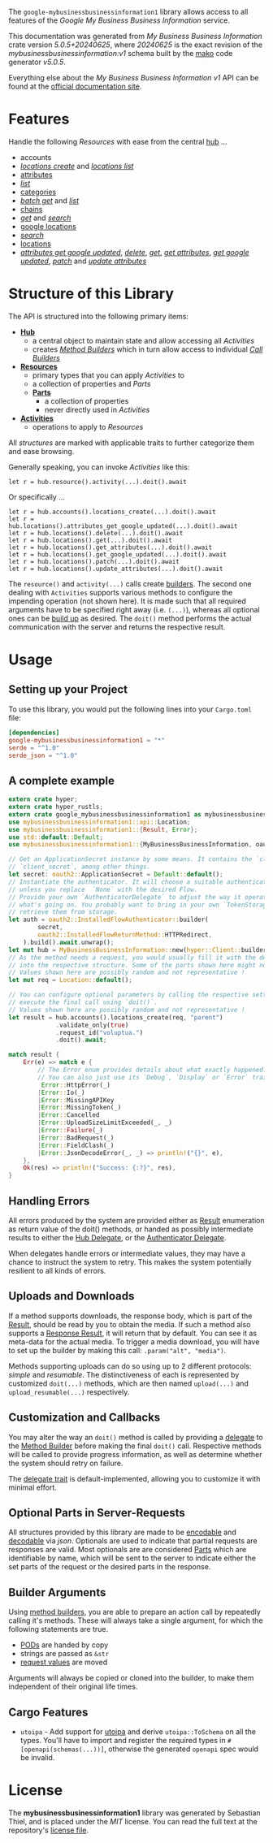 <!---
DO NOT EDIT !
This file was generated automatically from 'src/generator/templates/api/README.md.mako'
DO NOT EDIT !
-->
The `google-mybusinessbusinessinformation1` library allows access to all features of the *Google My Business Business Information* service.

This documentation was generated from *My Business Business Information* crate version *5.0.5+20240625*, where *20240625* is the exact revision of the *mybusinessbusinessinformation:v1* schema built by the [mako](http://www.makotemplates.org/) code generator *v5.0.5*.

Everything else about the *My Business Business Information* *v1* API can be found at the
[official documentation site](https://developers.google.com/my-business/).
# Features

Handle the following *Resources* with ease from the central [hub](https://docs.rs/google-mybusinessbusinessinformation1/5.0.5+20240625/google_mybusinessbusinessinformation1/MyBusinessBusinessInformation) ... 

* accounts
 * [*locations create*](https://docs.rs/google-mybusinessbusinessinformation1/5.0.5+20240625/google_mybusinessbusinessinformation1/api::AccountLocationCreateCall) and [*locations list*](https://docs.rs/google-mybusinessbusinessinformation1/5.0.5+20240625/google_mybusinessbusinessinformation1/api::AccountLocationListCall)
* [attributes](https://docs.rs/google-mybusinessbusinessinformation1/5.0.5+20240625/google_mybusinessbusinessinformation1/api::Attribute)
 * [*list*](https://docs.rs/google-mybusinessbusinessinformation1/5.0.5+20240625/google_mybusinessbusinessinformation1/api::AttributeListCall)
* [categories](https://docs.rs/google-mybusinessbusinessinformation1/5.0.5+20240625/google_mybusinessbusinessinformation1/api::Category)
 * [*batch get*](https://docs.rs/google-mybusinessbusinessinformation1/5.0.5+20240625/google_mybusinessbusinessinformation1/api::CategoryBatchGetCall) and [*list*](https://docs.rs/google-mybusinessbusinessinformation1/5.0.5+20240625/google_mybusinessbusinessinformation1/api::CategoryListCall)
* [chains](https://docs.rs/google-mybusinessbusinessinformation1/5.0.5+20240625/google_mybusinessbusinessinformation1/api::Chain)
 * [*get*](https://docs.rs/google-mybusinessbusinessinformation1/5.0.5+20240625/google_mybusinessbusinessinformation1/api::ChainGetCall) and [*search*](https://docs.rs/google-mybusinessbusinessinformation1/5.0.5+20240625/google_mybusinessbusinessinformation1/api::ChainSearchCall)
* [google locations](https://docs.rs/google-mybusinessbusinessinformation1/5.0.5+20240625/google_mybusinessbusinessinformation1/api::GoogleLocation)
 * [*search*](https://docs.rs/google-mybusinessbusinessinformation1/5.0.5+20240625/google_mybusinessbusinessinformation1/api::GoogleLocationSearchCall)
* [locations](https://docs.rs/google-mybusinessbusinessinformation1/5.0.5+20240625/google_mybusinessbusinessinformation1/api::Location)
 * [*attributes get google updated*](https://docs.rs/google-mybusinessbusinessinformation1/5.0.5+20240625/google_mybusinessbusinessinformation1/api::LocationAttributeGetGoogleUpdatedCall), [*delete*](https://docs.rs/google-mybusinessbusinessinformation1/5.0.5+20240625/google_mybusinessbusinessinformation1/api::LocationDeleteCall), [*get*](https://docs.rs/google-mybusinessbusinessinformation1/5.0.5+20240625/google_mybusinessbusinessinformation1/api::LocationGetCall), [*get attributes*](https://docs.rs/google-mybusinessbusinessinformation1/5.0.5+20240625/google_mybusinessbusinessinformation1/api::LocationGetAttributeCall), [*get google updated*](https://docs.rs/google-mybusinessbusinessinformation1/5.0.5+20240625/google_mybusinessbusinessinformation1/api::LocationGetGoogleUpdatedCall), [*patch*](https://docs.rs/google-mybusinessbusinessinformation1/5.0.5+20240625/google_mybusinessbusinessinformation1/api::LocationPatchCall) and [*update attributes*](https://docs.rs/google-mybusinessbusinessinformation1/5.0.5+20240625/google_mybusinessbusinessinformation1/api::LocationUpdateAttributeCall)




# Structure of this Library

The API is structured into the following primary items:

* **[Hub](https://docs.rs/google-mybusinessbusinessinformation1/5.0.5+20240625/google_mybusinessbusinessinformation1/MyBusinessBusinessInformation)**
    * a central object to maintain state and allow accessing all *Activities*
    * creates [*Method Builders*](https://docs.rs/google-mybusinessbusinessinformation1/5.0.5+20240625/google_mybusinessbusinessinformation1/client::MethodsBuilder) which in turn
      allow access to individual [*Call Builders*](https://docs.rs/google-mybusinessbusinessinformation1/5.0.5+20240625/google_mybusinessbusinessinformation1/client::CallBuilder)
* **[Resources](https://docs.rs/google-mybusinessbusinessinformation1/5.0.5+20240625/google_mybusinessbusinessinformation1/client::Resource)**
    * primary types that you can apply *Activities* to
    * a collection of properties and *Parts*
    * **[Parts](https://docs.rs/google-mybusinessbusinessinformation1/5.0.5+20240625/google_mybusinessbusinessinformation1/client::Part)**
        * a collection of properties
        * never directly used in *Activities*
* **[Activities](https://docs.rs/google-mybusinessbusinessinformation1/5.0.5+20240625/google_mybusinessbusinessinformation1/client::CallBuilder)**
    * operations to apply to *Resources*

All *structures* are marked with applicable traits to further categorize them and ease browsing.

Generally speaking, you can invoke *Activities* like this:

```Rust,ignore
let r = hub.resource().activity(...).doit().await
```

Or specifically ...

```ignore
let r = hub.accounts().locations_create(...).doit().await
let r = hub.locations().attributes_get_google_updated(...).doit().await
let r = hub.locations().delete(...).doit().await
let r = hub.locations().get(...).doit().await
let r = hub.locations().get_attributes(...).doit().await
let r = hub.locations().get_google_updated(...).doit().await
let r = hub.locations().patch(...).doit().await
let r = hub.locations().update_attributes(...).doit().await
```

The `resource()` and `activity(...)` calls create [builders][builder-pattern]. The second one dealing with `Activities` 
supports various methods to configure the impending operation (not shown here). It is made such that all required arguments have to be 
specified right away (i.e. `(...)`), whereas all optional ones can be [build up][builder-pattern] as desired.
The `doit()` method performs the actual communication with the server and returns the respective result.

# Usage

## Setting up your Project

To use this library, you would put the following lines into your `Cargo.toml` file:

```toml
[dependencies]
google-mybusinessbusinessinformation1 = "*"
serde = "^1.0"
serde_json = "^1.0"
```

## A complete example

```Rust
extern crate hyper;
extern crate hyper_rustls;
extern crate google_mybusinessbusinessinformation1 as mybusinessbusinessinformation1;
use mybusinessbusinessinformation1::api::Location;
use mybusinessbusinessinformation1::{Result, Error};
use std::default::Default;
use mybusinessbusinessinformation1::{MyBusinessBusinessInformation, oauth2, hyper, hyper_rustls, chrono, FieldMask};

// Get an ApplicationSecret instance by some means. It contains the `client_id` and 
// `client_secret`, among other things.
let secret: oauth2::ApplicationSecret = Default::default();
// Instantiate the authenticator. It will choose a suitable authentication flow for you, 
// unless you replace  `None` with the desired Flow.
// Provide your own `AuthenticatorDelegate` to adjust the way it operates and get feedback about 
// what's going on. You probably want to bring in your own `TokenStorage` to persist tokens and
// retrieve them from storage.
let auth = oauth2::InstalledFlowAuthenticator::builder(
        secret,
        oauth2::InstalledFlowReturnMethod::HTTPRedirect,
    ).build().await.unwrap();
let mut hub = MyBusinessBusinessInformation::new(hyper::Client::builder().build(hyper_rustls::HttpsConnectorBuilder::new().with_native_roots().unwrap().https_or_http().enable_http1().build()), auth);
// As the method needs a request, you would usually fill it with the desired information
// into the respective structure. Some of the parts shown here might not be applicable !
// Values shown here are possibly random and not representative !
let mut req = Location::default();

// You can configure optional parameters by calling the respective setters at will, and
// execute the final call using `doit()`.
// Values shown here are possibly random and not representative !
let result = hub.accounts().locations_create(req, "parent")
             .validate_only(true)
             .request_id("voluptua.")
             .doit().await;

match result {
    Err(e) => match e {
        // The Error enum provides details about what exactly happened.
        // You can also just use its `Debug`, `Display` or `Error` traits
         Error::HttpError(_)
        |Error::Io(_)
        |Error::MissingAPIKey
        |Error::MissingToken(_)
        |Error::Cancelled
        |Error::UploadSizeLimitExceeded(_, _)
        |Error::Failure(_)
        |Error::BadRequest(_)
        |Error::FieldClash(_)
        |Error::JsonDecodeError(_, _) => println!("{}", e),
    },
    Ok(res) => println!("Success: {:?}", res),
}

```
## Handling Errors

All errors produced by the system are provided either as [Result](https://docs.rs/google-mybusinessbusinessinformation1/5.0.5+20240625/google_mybusinessbusinessinformation1/client::Result) enumeration as return value of
the doit() methods, or handed as possibly intermediate results to either the 
[Hub Delegate](https://docs.rs/google-mybusinessbusinessinformation1/5.0.5+20240625/google_mybusinessbusinessinformation1/client::Delegate), or the [Authenticator Delegate](https://docs.rs/yup-oauth2/*/yup_oauth2/trait.AuthenticatorDelegate.html).

When delegates handle errors or intermediate values, they may have a chance to instruct the system to retry. This 
makes the system potentially resilient to all kinds of errors.

## Uploads and Downloads
If a method supports downloads, the response body, which is part of the [Result](https://docs.rs/google-mybusinessbusinessinformation1/5.0.5+20240625/google_mybusinessbusinessinformation1/client::Result), should be
read by you to obtain the media.
If such a method also supports a [Response Result](https://docs.rs/google-mybusinessbusinessinformation1/5.0.5+20240625/google_mybusinessbusinessinformation1/client::ResponseResult), it will return that by default.
You can see it as meta-data for the actual media. To trigger a media download, you will have to set up the builder by making
this call: `.param("alt", "media")`.

Methods supporting uploads can do so using up to 2 different protocols: 
*simple* and *resumable*. The distinctiveness of each is represented by customized 
`doit(...)` methods, which are then named `upload(...)` and `upload_resumable(...)` respectively.

## Customization and Callbacks

You may alter the way an `doit()` method is called by providing a [delegate](https://docs.rs/google-mybusinessbusinessinformation1/5.0.5+20240625/google_mybusinessbusinessinformation1/client::Delegate) to the 
[Method Builder](https://docs.rs/google-mybusinessbusinessinformation1/5.0.5+20240625/google_mybusinessbusinessinformation1/client::CallBuilder) before making the final `doit()` call. 
Respective methods will be called to provide progress information, as well as determine whether the system should 
retry on failure.

The [delegate trait](https://docs.rs/google-mybusinessbusinessinformation1/5.0.5+20240625/google_mybusinessbusinessinformation1/client::Delegate) is default-implemented, allowing you to customize it with minimal effort.

## Optional Parts in Server-Requests

All structures provided by this library are made to be [encodable](https://docs.rs/google-mybusinessbusinessinformation1/5.0.5+20240625/google_mybusinessbusinessinformation1/client::RequestValue) and 
[decodable](https://docs.rs/google-mybusinessbusinessinformation1/5.0.5+20240625/google_mybusinessbusinessinformation1/client::ResponseResult) via *json*. Optionals are used to indicate that partial requests are responses 
are valid.
Most optionals are are considered [Parts](https://docs.rs/google-mybusinessbusinessinformation1/5.0.5+20240625/google_mybusinessbusinessinformation1/client::Part) which are identifiable by name, which will be sent to 
the server to indicate either the set parts of the request or the desired parts in the response.

## Builder Arguments

Using [method builders](https://docs.rs/google-mybusinessbusinessinformation1/5.0.5+20240625/google_mybusinessbusinessinformation1/client::CallBuilder), you are able to prepare an action call by repeatedly calling it's methods.
These will always take a single argument, for which the following statements are true.

* [PODs][wiki-pod] are handed by copy
* strings are passed as `&str`
* [request values](https://docs.rs/google-mybusinessbusinessinformation1/5.0.5+20240625/google_mybusinessbusinessinformation1/client::RequestValue) are moved

Arguments will always be copied or cloned into the builder, to make them independent of their original life times.

[wiki-pod]: http://en.wikipedia.org/wiki/Plain_old_data_structure
[builder-pattern]: http://en.wikipedia.org/wiki/Builder_pattern
[google-go-api]: https://github.com/google/google-api-go-client

## Cargo Features

* `utoipa` - Add support for [utoipa](https://crates.io/crates/utoipa) and derive `utoipa::ToSchema` on all
the types. You'll have to import and register the required types in `#[openapi(schemas(...))]`, otherwise the
generated `openapi` spec would be invalid.


# License
The **mybusinessbusinessinformation1** library was generated by Sebastian Thiel, and is placed 
under the *MIT* license.
You can read the full text at the repository's [license file][repo-license].

[repo-license]: https://github.com/Byron/google-apis-rsblob/main/LICENSE.md

